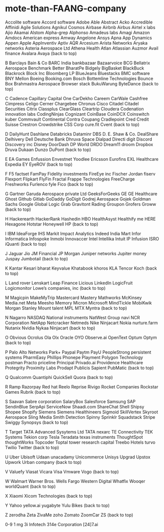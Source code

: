 # mote-than-FAANG-company
Accolite software
Accord software
Adobe
Able
Abstract
Acko
Accredible
Affinidi
Agile Solutions
Agnikul Cosmos
Airbase
Airbnb
Airbus
Airtel x labs
Ajio
Akamai
Alstom
Alpha-grep
Alphonso
Amadeus labs
Amagi
Amazon
Amdocs
American express
Amway
Angelone
Ansys
Apna
App Dynamics
Appen
Apple
AppInventiv
Aptiv
AQR
Arcesium
Arista Networks
Aryaka networks
Asteria Aerospace Ltd
Athena Health
Atlan
Atlassian
Auzmor
Avail finance
Avalara
Avaya
(back to top)



B
Barclays
Bain & Co
BARC India
bankbazaar
Bazaarvoice
BCG
Bellatrix Aerospace
Benchmark
Better
BharatPe
Bidgely
BigBasket
BlackBuck
Blackrock
Block Inc
Bloomberg LP
BlueJeans
Bluestacks
BMC software
BNY Mellon
Boeing
Booking.com
Bosch
Bottemline Technologies
Bounce
Box
Brahmastra Aerospace
Browser stack
BukuWarung
ByteDance
(back to top)



C
Cadence
Capillary
Capital One
CarDekho
Careem
CarWale
Cashfree
Cimpress
Celigo
Cerner
Chargebee
Chronus
Cisco
Citadel
Citadel Securities
Citrix
Classplus
ClearGlass
Cleartrip
Cloudera
Codenation innovation labs
CodingNinjas
Cognizant
CoinBase
CoinDCX
Coinswitch kuber
Commvault
Continental
Contra
Coupang
Cradlepoint
Cred
Credit Suisse
Crestron
Crowdstrike
CSS Corp
cure.fit
Cvent
(back to top)



D
DailyHunt
Dashlane
Databricks
Dataminr
DBS
D. E. Shaw & Co.
DealShare
Delhivery
Dell
Deutsche Bank
Dhruva Space
Dialpad
Directi
digit
Discord
Discovery inc
Disney
DoorDash
DP World
DRDO
Dream11
droom
Dropbox
Druva
Dukaan
Dunzo
DuPont
(back to top)



E
EA Games
Enfussion
Envestnet Yoodlee
Ericsson
Eurofins
EXL Healthcare
Expedia
EY
EyeROV
(back to top)



F
F5
factset
FamPay
Fidelity investments
FireEye inc
Fischer Jordan
fiserv
Flexport
Flipkart
FlyFin
Fractal
Frappe Technologies
FreeCharge
Freshworks
Furlenco
fyle
Fico
(back to top)



G
Gartner
Garuda Aerospace private Ltd
GeeksForGeeks
GE
GE Healthcare
Ghost
Github
Gitlab
GoDaddy
GoDigit
Godrej Aerospace
Gojek
Goldman Sachs
Google
Global Logic
Grab
Gravitont Rading
Groupon
Grofers
Groww
(back to top)



H
Hackerearth
HackerRank
Hashedin
HBO
HealthAsyst
Healthify me
HERE
Hexagone
Hotstar
Honeywell
HP
(back to top)



I
IBM
IdeaForge
IHS Markit
Impact Analytics
Indeed
India Mart
Infor
Informatica
Infospoke
Inmobi
Innovaccer
Intel
Intellika
Intuit
IP Infusion
ISRO
iQuanti
(back to top)



J
Jaguar
Jio
JM Financial
JP Morgan
Juniper networks
Jupiter money
Juspay
Jumbotail
(back to top)



K
Kantar
Kesari bharat
Keyvalue
Khatabook
khoros
KLA Tencor
Koch
(back to top)



L
Land rover
Lenskart
Leap Finance
Licious
LinkedIn
LogicFruit
Logicmonitor
Lowe’s companies, inc
(back to top)



M
Magicpin
MakeMyTrip
Mastercard
Mastery
Mathworks
McKinsey
Media.net
Meta
Meesho
Memory
Micron
Microsoft
MindTickle
MobiKwik
Morgan Stanley
Mount talent
MPL
MTX
Myntra
(back to top)



N
Nagarro
NASDAQ
National instruments
NatWest Group
navi
NCR Corporation
NetApp
Netcracker
Netmeds
Nike
Ninjacart
Nokia
nurture.farm
Nutanix
Nvidia
Nykaa
Ninjacart
(back to top)



O
Obvious
Ocrolus
Ola
Olx
Oracle
OYO
Observe.ai
OpenText
Optum
Optym
(back to top)



P
Palo Alto Networks
Park+
Paypal
Paytm
PayU
PeopleStrong
persistent systems
PharmEasy
Phillips
Phonepe
Playment
Polygon Technology
postman
Practo
priceline
Principal
Privado.ai
Providence Healthcare
Protegrity
Proximity Labs
Prodapt
Publicis Sapient
PubMatic
(back to top)



Q
Qualcomm
Quantiphi
QuickSell
Quora
(back to top)



R
Ramp
Razorpay
Red hat
Reelo
Reprise
Rivigo
Rocket Companies
Rockstar Games
Rubrik
(back to top)



S
Saavan
Sabre corporation
SalaryBox
Salesforce
Samsung
SAP
SendinBlue
SerpApi
ServiceNow
Shaadi.com
ShareChat
Shell
Shipsy
Shopee
Shopify
Siemens
Siemens Healthineers
Sigmoid
SkillVertex
Skyroot Aerospace
Sling Media
Smith Detection
Spinny
Sprinklr
Squadstack
Stripe
Swiggy
Synopsys
(back to top)



T
Target
TATA Advanced Sysytems Ltd
TATA nexarc
TE Connectivity
TEK Systems
Tekion corp
Tesla
Teradata
texas instruments
ThoughtSpot
thoughtWorks
Topcoder
Toptal
tower research capital
Treebo Hotels
turvo
Twilio
Twitter
(back to top)



U
Uber
Ubisoft
Udaan
unacadamy
Unicommerce
Unisys
Upgrad
Upstox
Upwork
Urban company
(back to top)



V
Valuefy
Viasat
Vicara
Visa
Vmware
Vogo
(back to top)



W
Walmart
Warner Bros.
Wells Fargo
Western Digital
Whatfix
Wooqer
worldQuant
(back to top)



X
Xiaomi
Xicom Technologies
(back to top)



Y
Yahoo
yellow.ai
yugabyte
Yulu Bikes
(back to top)



Z
zerodha
Zeta
ZivaMe
zoho
Zomato
ZoomCar
ZS
(back to top)



0-9
1 mg
3i Infotech
314e Corporation
[24]7.ai
